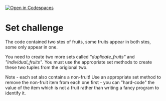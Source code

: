 [![Open in Codespaces](https://classroom.github.com/assets/launch-codespace-2972f46106e565e64193e422d61a12cf1da4916b45550586e14ef0a7c637dd04.svg)](https://classroom.github.com/open-in-codespaces?assignment_repo_id=15961658)
# Set challenge

The code contained two stes of fruits, some fruits appear in both stes, some only appear in one.

You need to create two more sets called _"duplicate_fruits"_ and _"individual_fruits"_. You must use the appropriate set methods to create these two tuples from the origional two.

Note - each set also contains a non-fruit! Use an appropriate set method to remove the non-fruit item from each one first - you can "hard-code" the value of the item which is not a fruit rather than writing a fancy program to identify it.